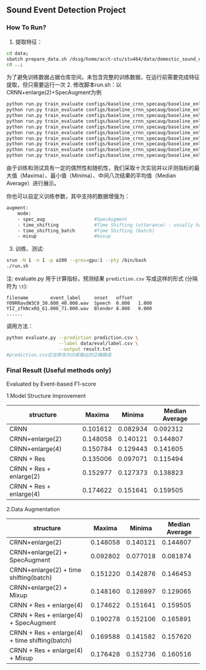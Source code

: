 ## Sound Event Detection Project

### How To Run?

1. 提取特征：
```bash
cd data;
sbatch prepare_data.sh /dssg/home/acct-stu/stu464/data/domestic_sound_events
cd ..;
```
为了避免训练数据占据仓库空间，未包含完整的训练数据，在运行前需要完成特征提取，但只需要运行一次
2. 修改脚本run.sh：以CRNN+enlarge(2)+SpecAugment为例
```bash
python run.py train_evaluate configs/baseline_crnn_specaug/baseline_enlarge_2.yaml data/eval/feature.csv data/eval/label.csv
python run.py train_evaluate configs/baseline_crnn_specaug/baseline_enlarge_2.yaml data/eval/feature.csv data/eval/label.csv
python run.py train_evaluate configs/baseline_crnn_specaug/baseline_enlarge_2.yaml data/eval/feature.csv data/eval/label.csv
python run.py train_evaluate configs/baseline_crnn_specaug/baseline_enlarge_2.yaml data/eval/feature.csv data/eval/label.csv
python run.py train_evaluate configs/baseline_crnn_specaug/baseline_enlarge_2.yaml data/eval/feature.csv data/eval/label.csv
python run.py train_evaluate configs/baseline_crnn_specaug/baseline_enlarge_2.yaml data/eval/feature.csv data/eval/label.csv
python run.py train_evaluate configs/baseline_crnn_specaug/baseline_enlarge_2.yaml data/eval/feature.csv data/eval/label.csv
python run.py train_evaluate configs/baseline_crnn_specaug/baseline_enlarge_2.yaml data/eval/feature.csv data/eval/label.csv
python run.py train_evaluate configs/baseline_crnn_specaug/baseline_enlarge_2.yaml data/eval/feature.csv data/eval/label.csv
python run.py train_evaluate configs/baseline_crnn_specaug/baseline_enlarge_2.yaml data/eval/feature.csv data/eval/label.csv
```
由于训练和测试具有一定的偶然性和随机性，我们采取十次实验并以评测指标的最大值（Maxima）、最小值（Minima）、中间八次结果的平均值（Median Average）进行展示。

你也可以自定义训练参数，其中支持的数据增强为：
```bash
augment:
    mode:
    - spec_aug                  #SpecAugment
    - time_shifting             #Time Shifting (utterance) : usually harmful
    - time_shifting_batch       #Time Shifting (batch)
    - mixup                     #mixup
```

3. 训练、测试:
```bash
srun -N 1 -n 1 -p a100 --gres=gpu:1 --pty /bin/bash
./run.sh
```

注: evaluate.py 用于计算指标，预测结果 `prediction.csv` 写成这样的形式 (分隔符为 `\t`):
```
filename        event_label     onset   offset
Y09RRavdW3C0_30.000_40.000.wav  Speech  0.000   1.000
YIZ_zfkNcxRQ_61.000_71.000.wav  Blender 8.000   9.000
......
```
调用方法：
```bash
python evaluate.py --prediction prediction.csv \
                   --label data/eval/label.csv \
                   --output result.txt
#prediction.csv应当修改为训练输出的正确路径
```

### Final Result (Useful methods only)

Evaluated by Event-based F1-score

1.Model Structure Improvement

|structure|Maxima|Minima|Median Average|
|---|---|---|---|
CRNN | 0.101612 | 0.082934 | 0.092312 | 
CRNN+enlarge(2) | 0.148058 | 0.140121 | 0.144807 |
CRNN+enlarge(4) | 0.150784 | 0.129443 | 0.141605 | 
CRNN + Res | 0.135006 | 0.097071 | 0.115494 | 
CRNN + Res + enlarge(2) | 0.152977 | 0.127373 | 0.138823 | 
CRNN + Res + enlarge(4) | 0.174622 | 0.151641 | 0.159505 | 

2.Data Augmentation

|structure|Maxima|Minima|Median Average|
|---|---|---|---|
CRNN+enlarge(2) | 0.148058 | 0.140121 | 0.144807 |
CRNN+enlarge(2) + SpecAugment | 0.092802 | 0.077018| 0.081874 |
CRNN+enlarge(2) + time shifting(batch) | 0.151220 | 0.142876| 0.146453 |
CRNN+enlarge(2) + Mixup | 0.148160 | 0.126997| 0.129065 |
CRNN + Res + enlarge(4) | 0.174622 | 0.151641 | 0.159505 | 
CRNN + Res + enlarge(4) + SpecAugment| 0.190278 | 0.152106 | 0.165891 |
CRNN + Res + enlarge(4) + time shifting(batch)| 0.169588 | 0.141582 | 0.157620 |
CRNN + Res + enlarge(4) + Mixup| 0.176428 | 0.152736 | 0.160516 | 
